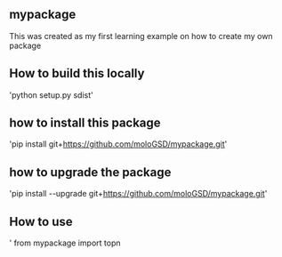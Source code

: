 ## mypackage 
This was created as my first learning example on how to create my own package

## How to build this locally 
'python setup.py sdist'

## how to install this package 
'pip install git+https://github.com/moloGSD/mypackage.git'

## how to upgrade the package 
'pip install --upgrade git+https://github.com/moloGSD/mypackage.git'

## How to use
' from mypackage import topn 